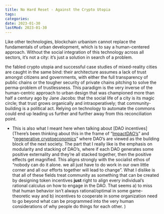 ```yaml
---
title: No Hard Reset - Against the Crypto Utopia
tags:
categories:
date: 2023-01-30
lastMod: 2023-01-30
---
```

Like other technologies, blockchain urbanism cannot replace the fundamentals of urban development, which is to say a human-centered approach. Without the social integration of this technology across all sectors, it’s not a city: it’s just a solution in search of a problem.

the fabled crypto utopia and successful case studies of mixed-reality cities are caught in the same bind: their architecture assumes a lack of trust amongst citizens and governments, with either the full transparency of public chains or the tougher security of private chains pitching to solve the perma-problem of trustlessness. This paradigm is the very inverse of the human-centric approach to urban design that was championed more than half a century ago by Jane Jacobs: that the social life of a city is its magic circle; that trust grows organically and intraoperatively; that community-building is a political act. Relying on technology to automate the commons could end up leading us further and further away from this reconciliation point.

  + This is also what I meant here when talking about [DAO incentives](There’s been thinking about this in the frame of “[ImpactDAO’s](https://store.gitcoin.co/products/green-pill-book-digital-edition)” and “[regenerative cryptoeconomics](https://store.gitcoin.co/products/impactdao-book-digital-edition)” where DAO’s are viewed as the building block of the next society. The part that I really like is the emphasis on modularity and stacking of DAO’s, where if each DAO generates some positive externality and they’re all stacked together, then the positive effects get magnified. This aligns strongly with the socialist ethos of “nobody can do it alone. we all just have to do work in our own little corner and all our efforts together will lead to change”. What I dislike is that all of these fields treat community as something that can be created by designing token incentives **just** right to align every individual’s rational calculus on how to engage in the DAO. That seems a) to miss that human behavior isn’t always rational/optimal in some game-theoretic way and b) incentives to cooperate in some organization need to go beyond what can be programmed into the very human considerations of why people do things for each other.
)
